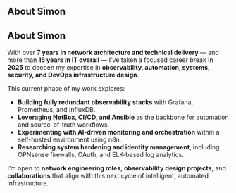 ## About Simon
## About Simon

With over **7 years in network architecture and technical delivery** — and more than **15 years in IT overall** — I’ve taken a focused career break in **2025** to deepen my expertise in **observability, automation, systems, security, and DevOps infrastructure design**.

This current phase of my work explores:

- **Building fully redundant observability stacks** with Grafana, Prometheus, and InfluxDB.  
- **Leveraging NetBox, CI/CD, and Ansible** as the backbone for automation and source-of-truth workflows.  
- **Experimenting with AI-driven monitoring and orchestration** within a self-hosted environment using n8n.  
- **Researching system hardening and identity management**, including OPNsense firewalls, OAuth, and ELK-based log analytics.

I’m open to **network engineering roles**, **observability design projects**, and **collaborations** that align with this next cycle of intelligent, automated infrastructure.

